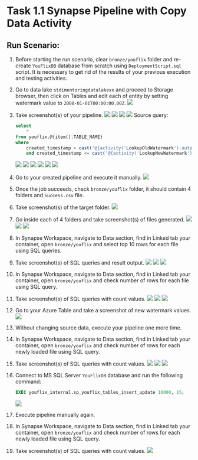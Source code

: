 # Task 1.1 Synapse Pipeline with Copy Data Activity

## Run Scenario:

1. Before starting the run scenario, clear `bronze/youflix` folder and re-create `YouFlixDB` database from
   scratch using `DeploymentScript.sql` script. It is necessary to get rid of the results of your previous execution
   and testing activities.
2. Go to data lake `stdimentoringdatalakexx` and proceed to Storage browser, then click on Tables and edit
   each of entity by setting watermark value to `2000-01-01T00:00:00.00Z`.
   ![](./screenshots/watermark_table_entities.png)

3. Take screenshot(s) of your pipeline.
   ![](./screenshots/for-each-pipeline.png)
   ![](./screenshots/lookup-old-watermark-foreach.png)
   ![](./screenshots/lookup-new-watermark-foreach.png)
   ![](./screenshots/copy-data-foreach-source.png)
   Source query:
   ```sql
   select 
       * 
   from youflix.@{item().TABLE_NAME}
   where 
       created_timestamp > cast('@{activity('LookupOldWatermark').output.firstRow.Watermark}' as datetime2) 
       and created_timestamp <= cast('@{activity('LookupNewWatermark').output.firstRow.NewWatermarkvalue}' as datetime2)
   ```
   ![](./screenshots/copy-data-foreach-sink.png)
   ![](./screenshots/update-watermark-source.png)
   ![](./screenshots/update-watermark-sink-foreach.png)
   ![](./screenshots/update-watermark-mapping-foreach.png)
   ![](./screenshots/generate-success-foreach-sink.png)
   ![](./screenshots/generate-success-foreach-source.png)

4. Go to your created pipeline and execute it manually.
   ![](./screenshots/foreach-success.png)
5. Once the job succeeds, check `bronze/youflix` folder, it should contain 4 folders and `Success.csv` file.
6. Take screenshot(s) of the target folder.
   ![](./screenshots/success-foreach-files.png)

7. Go inside each of 4 folders and take screenshot(s) of files generated.
   ![](./screenshots/device-result.png)
   ![](./screenshots/subscription-result.png)
   ![](./screenshots/user-subscription-device-result.png)

8. In Synapse Workspace, navigate to Data section, find in Linked tab your container, open `bronze/youflix`
   and select top 10 rows for each file using SQL queries.
9. Take screenshot(s) of SQL queries and result output.
   ![](./screenshots/device-query.png)
   ![](./screenshots/subscription-query.png)
   ![](./screenshots/user-subscription-device-query.png)

10. In Synapse Workspace, navigate to Data section, find in Linked tab your container, open `bronze/youflix`
    and check number of rows for each file using SQL query.
11. Take screenshot(s) of SQL queries with count values.
    ![](./screenshots/subscription-count.png)
    ![](./screenshots/user-subscription-device-count.png)
    ![](./screenshots/device-count.png)

12. Go to your Azure Table and take a screenshot of new watermark values.
    ![](./screenshots/updated-watermark-table.png)

13. Without changing source data, execute your pipeline one more time.
14. In Synapse Workspace, navigate to Data section, find in Linked tab your container, open `bronze/youflix`
    and check number of rows for each newly loaded file using SQL query.
15. Take screenshot(s) of SQL queries with count values.
    ![](./screenshots/user-subscription-device-empty.png)
    ![](./screenshots/device-empty.png)
    ![](./screenshots/subscription-empty.png)
   
16. Connect to MS SQL Server `YouFlixDB` database and run the following command:
    ```sql
    EXEC youflix_internal.sp_youflix_tables_insert_update 10000, 15;
    ```
    ![](./screenshots/updating-onperm.png)
    
17. Execute pipeline manually again.
18. In Synapse Workspace, navigate to Data section, find in Linked tab your container, open `bronze/youflix`
    and check number of rows for each newly loaded file using SQL query.
19. Take screenshot(s) of SQL queries with count values.
    ![](./screenshots/user-subscription-device-count-after-rerun.png)

